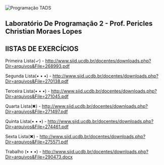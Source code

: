 ![Programação TADS](https://yt3.ggpht.com/a-/ACSszfEfrSyJHu5xU3drsoyyS6-fT3FGjEGuXRpD9g=s900-mo-c-c0xffffffff-rj-k-no)

Laboratório De Programação 2 - Prof. Pericles Christian Moraes Lopes
-
lISTAS DE EXERCÍCIOS
-
Primeira Lista(✓) - http://www.siid.ucdb.br/docentes/downloads.php?Dir=arquivos&File=268993.pdf

Segunda Lista(• • •) - http://www.siid.ucdb.br/docentes/downloads.php?Dir=arquivos&File=270138.pdf

Terceira Lista(• • •) - http://www.siid.ucdb.br/docentes/downloads.php?Dir=arquivos&File=271045.pdf

Quarta Lista(✖) - http://www.siid.ucdb.br/docentes/downloads.php?Dir=arquivos&File=271497.pdf

Quinta Lista(• • •) - http://www.siid.ucdb.br/docentes/downloads.php?Dir=arquivos&File=274461.pdf

Sexta Lista(✖) - http://www.siid.ucdb.br/docentes/downloads.php?Dir=arquivos&File=275571.pdf

Trabalho (• • •) - http://www.siid.ucdb.br/docentes/downloads.php?Dir=arquivos&File=290473.docx
